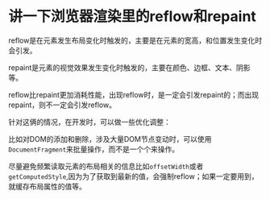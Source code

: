 # 讲一下浏览器渲染里的reflow和repaint

reflow是在元素发生布局变化时触发的，主要是在元素的宽高，和位置发生变化时会引发。

repaint是元素的视觉效果发生变化时触发的，主要在颜色、边框、文本、阴影等。

reflow比repaint更加消耗性能，出现reflow时，是一定会引发repaint的；而出现repaint，则不一定会引发reflow。



针对这俩的情况，在开发时，可以做一些优化调整：

比如对DOM的添加和删除，涉及大量DOM节点变动时，可以使用`DocumentFragment`来批量操作，而不是一个个来操作。

尽量避免频繁读取元素的布局相关的信息比如`offsetWidth`或者`getComputedStyle`,因为为了获取到最新的值，会强制reflow；如果一定要用到，就缓存布局属性的值等。



